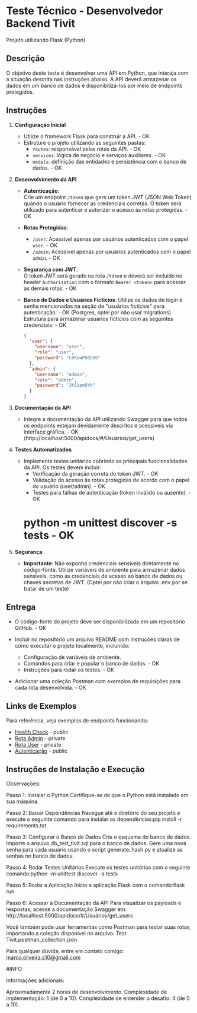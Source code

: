 # Teste Técnico - Desenvolvedor Backend Tivit
Projeto utilizando Flask (Python)

## Descrição
O objetivo deste teste é desenvolver uma API em Python, que interaja com a situação descrita nas instruções abaixo. A API deverá armazenar os dados em um banco de dados e disponibilizá-los por meio de endpoints protegidos.

## Instruções

1. **Configuração Inicial**
   - Utilize o framework Flask para construir a API. - OK
   - Estruture o projeto utilizando as seguintes pastas:
     - `routes`: responsável pelas rotas da API. - OK
     - `services`: lógica de negócio e serviços auxiliares. - OK
     - `models`: definição das entidades e persistência com o banco de dados. - OK

2. **Desenvolvimento da API**

   - **Autenticação**:  
     Crie um endpoint `/token` que gere um token JWT (JSON Web Token) quando o usuário fornecer as credenciais corretas. O token será utilizado para autenticar e autorizar o acesso às rotas protegidas. - OK
   
   - **Rotas Protegidas**:
     - `/user`: Acessível apenas por usuários autenticados com o papel `user`. - OK
     - `/admin`: Acessível apenas por usuários autenticados com o papel `admin`. - OK
   
   - **Segurança com JWT**:  
     O token JWT será gerado na rota `/token` e deverá ser incluído no header `Authorization` com o formato `Bearer <token>` para acessar as demais rotas. - OK

   - **Banco de Dados e Usuários Fictícios**:
   	 Utilize os dados de login e senha mencionados na seção de "usuários fictícios" para autenticação. - OK (Postgres, optei por não usar migrations)
     Estrutura para armazenar usuários fictícios com as seguintes credenciais: - OK
     ```json
     {
       "user": {
         "username": "user",
         "role": "user",
         "password": "L0XuwPOdS5U"
       },
       "admin": {
         "username": "admin",
         "role": "admin",
         "password": "JKSipm0YH"
       }
     }
     ```

3. **Documentação da API**
   - Integre a documentação da API utilizando Swagger para que todos os endpoints estejam devidamente descritos e acessíveis via interface gráfica. - OK (http://localhost:5000/apidocs/#/Usuários/get_users)

4. **Testes Automatizados**
   - Implemente testes unitários cobrindo as principais funcionalidades da API. Os testes devem incluir:
     - Verificação da geração correta do token JWT. - OK
     - Validação do acesso às rotas protegidas de acordo com o papel do usuário (user/admin). - OK
     - Testes para falhas de autenticação (token inválido ou ausente). - OK
     # python -m unittest discover -s tests - OK
   
5. **Segurança**
   - **Importante**: Não exponha credenciais sensíveis diretamente no código-fonte. Utilize variáveis de ambiente para armazenar dados sensíveis, como as credenciais de acesso ao banco de dados ou chaves secretas de JWT. (Optei por não criar o arquivo .env por se tratar de um teste)

## Entrega
- O código-fonte do projeto deve ser disponibilizado em um repositório GitHub. - OK
- Incluir no repositório um arquivo README com instruções claras de como executar o projeto localmente, incluindo:
  - Configuração de variáveis de ambiente. 
  - Comandos para criar e popular o banco de dados. - OK
  - Instruções para rodar os testes. - OK

- Adicionar uma coleção Postman com exemplos de requisições para cada rota desenvolvida. - OK

## Links de Exemplos
Para referência, veja exemplos de endpoints funcionando:
- [Health Check](https://api-onecloud.multicloud.tivit.com/fake/health) - public
- [Rota Admin](https://api-onecloud.multicloud.tivit.com/fake/admin) - private
- [Rota User](https://api-onecloud.multicloud.tivit.com/fake/user) - private
- [Autenticação](https://api-onecloud.multicloud.tivit.com/fake/token) - public

## Instruções de Instalação e Execução

Observações:

Passo 1: Instalar o Python
Certifique-se de que o Python está instalado em sua máquina.

Passo 2: Baixar Dependências
Navegue até o diretório do seu projeto e execute o seguinte comando para instalar as dependências:pip install -r requirements.txt

Passo 3: Configurar o Banco de Dados
Crie o esquema do banco de dados.
Importe o arquivo db_test_tivit.sql para o banco de dados.
Gere uma nova senha para cada usuário usando o script generate_hash.py e atualize as senhas no banco de dados.


Passo 4: Rodar Testes Unitários
Execute os testes unitários com o seguinte comando:python -m unittest discover -s tests

Passo 5: Rodar a Aplicação
Inicie a aplicação Flask com o comando:flask run

Passo 6: Acessar a Documentação da API Para visualizar os payloads e respostas, acesse a documentação Swagger em: http://localhost:5000/apidocs/#/Usuários/get_users

Você também pode usar ferramentas como Postman para testar suas rotas, importando a coleção disponível no arquivo: Test Tivit.postman_collection.json

Para qualquer dúvida, entre em contato comigo: marco.oliveira.s10@gmail.com


#INFO:

Informações adicionais:

Aproximadamente 2 horas de desenvolvimento.
Complexidade de implementação: 1 (de 0 a 10).
Complexidade de entender o desafio: 4 (de 0 a 10).